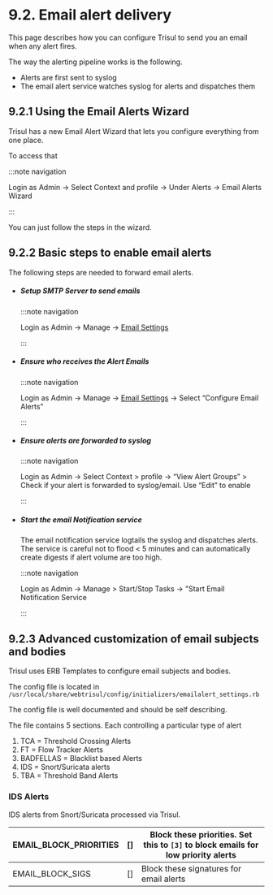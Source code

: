 # 9.2. Email alert delivery

This page describes how you can configure Trisul to send you an email when any alert fires.

The way the alerting pipeline works is the following.

- Alerts are first sent to syslog
- The email alert service watches syslog for alerts and dispatches them

## 9.2.1 Using the Email Alerts Wizard

Trisul has a new Email Alert Wizard that lets you configure everything from one place.

To access that

:::note navigation

Login as Admin → Select Context and profile → Under Alerts → Email Alerts Wizard

:::

You can just follow the steps in the wizard.

## 9.2.2 Basic steps to enable email alerts

The following steps are needed to forward email alerts.

- ##### Setup SMTP Server to send emails
  
  :::note navigation
  
  Login as Admin → Manage → [Email Settings](https://trisul.org/docs/ug/reports/emailsettings.html)
  
  :::

- ##### Ensure who receives the Alert Emails
  
  :::note navigation
  
  Login as Admin → Manage → [Email Settings](https://trisul.org/docs/ug/reports/emailsettings.html) → Select “Configure Email Alerts”
  
  :::

- ##### Ensure alerts are forwarded to syslog
  
  :::note navigation
  
  Login as Admin → Select Context > profile → “View Alert Groups” > Check if your alert is forwarded to syslog/email. Use “Edit” to enable
  
  :::

- ##### Start the email Notification service
  
  The email notification service logtails the syslog and dispatches 
  alerts. The service is careful not to flood < 5 minutes and can 
  automatically create digests if alert volume are too high.
  
  :::note navigation
  
  Login as Admin → Manage > Start/Stop Tasks → "Start Email Notification Service
  
  :::

## 9.2.3 Advanced customization of email subjects and bodies

Trisul uses ERB Templates to configure email subjects and bodies.

The config file is located in  
`/usr/local/share/webtrisul/config/initializers/emailalert_settings.rb`

The config file is well documented and should be self describing.

The file contains 5 sections. Each controlling a particular type of alert

1. TCA = Threshold Crossing Alerts
2. FT = Flow Tracker Alerts
3. BADFELLAS = Blacklist based Alerts
4. IDS = Snort/Suricata alerts
5. TBA = Threshold Band Alerts

### IDS Alerts

IDS alerts from Snort/Suricata processed via Trisul.

| EMAIL_BLOCK_PRIORITIES | []  | Block these priorities. Set this to `[3]` to block emails for low priority alerts |
| ---------------------- | --- | --------------------------------------------------------------------------------- |
| EMAIL_BLOCK_SIGS       | []  | Block these signatures for email alerts                                           |
